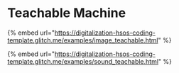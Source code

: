 # Teachable Machine



{% embed url="https://digitalization-hsos-coding-template.glitch.me/examples/image_teachable.html" %}

{% embed url="https://digitalization-hsos-coding-template.glitch.me/examples/sound_teachable.html" %}

